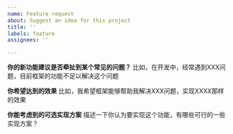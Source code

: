```yaml
---
name: Feature request
about: Suggest an idea for this project
title: ''
labels: feature
assignees: ''

---
```


**你的新功能建议是否牵扯到某个常见的问题？**
比如，在开发中，经常遇到XXX问题，目前框架的功能不足以解决这个问题

**你希望达到的效果**
比如，我希望框架能够帮助我解决XXX问题，实现XXXX那样的效果

**你能考虑到的可选实现方案**
描述一下你认为要实现这个功能，有哪些可行的一些实现方案？

